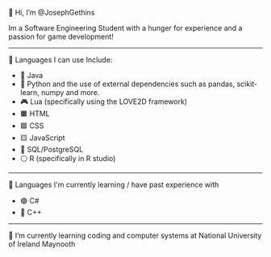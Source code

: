 👋 Hi, I’m @JosephGethins

Im a Software Engineering Student with a hunger for experience and a passion for game development!

---

👀  Languages I can use Include:
  - 🍵 Java
  - 🐍 Python and the use of external dependencies such as pandas, scikit-learn, numpy and more.
  - 🎮 Lua (specifically using the LOVE2D framework)
  - 🟧 HTML
  - 🟪 CSS
  - 🟨 JavaScript
  - 🔵 SQL/PostgreSQL
  - ⚪ R (specifically in R studio)
---

👀  Languages I'm currently learning / have past experience with
  - 🟣 C#
  - 🔷 C++

---

🌱 I’m currently learning coding and computer systems at National University of Ireland Maynooth
